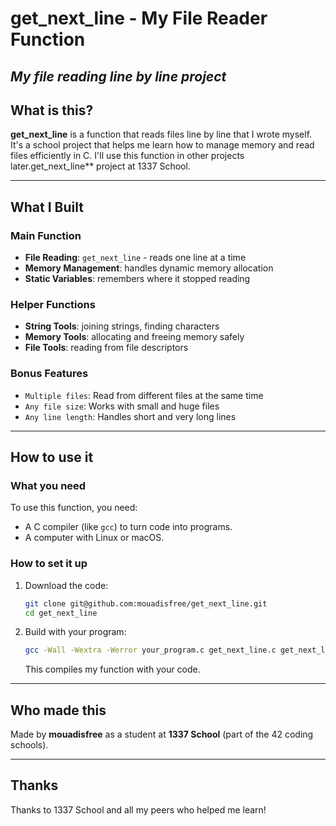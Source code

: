 # get_next_line - My File Reader Function


*My file reading line by line project*
---
## What is this?
**get_next_line** is a function that reads files line by line that I wrote myself. It's a school project that helps me learn how to manage memory and read files efficiently in C. I'll use this function in other projects later.get_next_line** project at 1337 School.

---

## What I Built

### Main Function
- **File Reading**: `get_next_line` - reads one line at a time
- **Memory Management**: handles dynamic memory allocation
- **Static Variables**: remembers where it stopped reading

### Helper Functions
- **String Tools**: joining strings, finding characters
- **Memory Tools**: allocating and freeing memory safely
- **File Tools**: reading from file descriptors

### Bonus Features
- `Multiple files`: Read from different files at the same time
- `Any file size`: Works with small and huge files
- `Any line length`: Handles short and very long lines

---

## How to use it

### What you need
To use this function, you need:
- A C compiler (like `gcc`) to turn code into programs.
- A computer with Linux or macOS.

### How to set it up
1. Download the code:
   ```bash
   git clone git@github.com:mouadisfree/get_next_line.git
   cd get_next_line


2. Build with your program:
   ```bash
   gcc -Wall -Wextra -Werror your_program.c get_next_line.c get_next_line_utils.c -o your_program
   ```

   This compiles my function with your code.

---

## Who made this
Made by **mouadisfree** as a student at **1337 School** (part of the 42 coding schools).

---

## Thanks
Thanks to 1337 School and all my peers who helped me learn!
